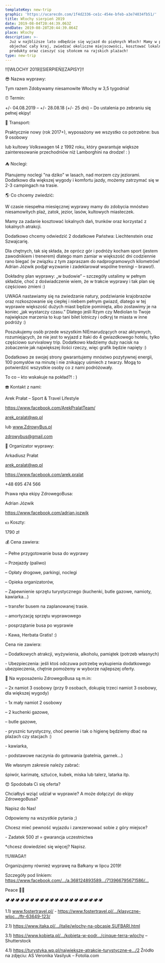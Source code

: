 ```yaml
---
templateKey: new-trip
graphic: 'https://ucarecdn.com/1f4d2336-ce1c-454e-bfeb-a3e74034fb51/'
title: Włochy sierpień 2019
date: 2019-08-04T20:44:39.063Z
endDate: 2019-08-28T20:44:39.064Z
place: Włochy
description: >-
  Już w najbliższe lato odbędzie się wyjazd do pięknych Włoch! Mamy w planach
  objechać cały kraj, zwiedzać okoliczne miejscowości, kosztować lokalne
  produkty oraz cieszyć się słońcem na rajskich plażach! 
type: new-trip
---
```

‼️\[WŁOCHY 2019]\[SIERPIEŃ]\[ZAPISY]‼️



😎 Nazwa wyprawy:



Tym razem Zdobywamy niesamowite Włochy w 3,5 tygodnia!



⏰ Termin:



+/- 04.08.2019 – +/- 28.08.18 (+/- 25 dni) – Do ustalenia po zebraniu się pełnej ekipy!



🚋 Transport:



Praktycznie nowy (rok 2017+), wyposażony we wszystko co potrzebne: bus 9 osobowy 

lub kultowy Volkswagen t4 z 1992 roku, który gwarantuje większe zainteresowanie przechodniów niż Lamborghini na drodze! : )



⛺ Noclegi:



Planujemy noclegi "na dziko" w lasach, nad morzem czy jeziorami. Dodatkowo dla większej wygody i komfortu jazdy, możemy zatrzymać się w 2-3 campingach na trasie.



🌎 Co chcemy zwiedzić:



W czasie niespełna miesięcznej wyprawy mamy do zdobycia mnóstwo niesamowitych plaż, zatok, jezior, lasów, kultowych miasteczek. 

Mamy za zadanie kosztować lokalnych dań, trunków oraz korzystać z lokalnych atrakcji.

Dodatkowo chcemy odwiedzić 2 dodatkowe Państwa: Liechtenstein oraz Szwajcarię.



Dla chętnych, tak się składa, że oprócz gór i podróży kocham sport (jestem zawodnikiem i trenerem) dlatego mam zamiar w większość dni codziennie rano biegać (w związku z tym zapraszam do nadprogramowych kilometrów! Adrian Józwik podjął wyzwanie i zadeklarował wspólne treningi – brawo!).



Dokładny plan wyprawy: „w budowie” – szczegóły ustalimy w pełnym składzie, choć z doświadczenie wiem, że w trakcie wyprawy i tak plan się częściowo zmieni :)



UWAGA nastawiamy się na zwiedzanie natury, podziwianie krajobrazów oraz rozkoszowanie się ciepłej i niebem pełnym gwiazd, dlatego w tej wyprawie większość dużych miast będzie pominięta, albo zostawimy je na koniec „jak wystarczy czasu.” Dlatego jeśli Rzym czy Mediolan to Twoje największe marzenia to kup tani bilet lotniczy i odkryj te miasta w inne podróży :)



Poszukujemy osób przede wszystkim NIEmarudzących oraz aktywnych, rozumiejących, że nie jest to wyjazd z Itaki do 4 gwiazdkowego hotelu, tylko częściowo survivalowy trip. Dodatkowo kładziemy duży nacisk na zobaczenie jak największej ilości rzeczy, więc grafik będzie napięty :) 

Dodatkowo ze swojej strony gwarantujemy mnóstwo pozytywnej energii, 100 pomysłów na minutę i nie znikający uśmiech z twarzy. Mogą to potwierdzić wszystkie osoby co z nami podróżowały. 

To co – kto wskakuje na pokład?! : )



☎️ Kontakt z nami:



Arek Prałat – Sport & Travel Lifestyle



https://www.facebook.com/ArekPralatTeam/  

arek_pralat@wp.pl 



lub www.ZdrowyBus.pl  

zdrowybus@gmail.com 



🤠 Organizator wyprawy:



Arkadiusz Prałat

arek_pralat@wp.pl 

https://www.facebook.com/arek.pralat  

+48 695 474 566



Prawa ręka ekipy ZdrowegoBusa:



Adrian Józwik 

https://www.facebook.com/adrian.jozwik 



💵 Koszty:



1790 zł



💰 Cena zawiera:



– Pełne przygotowanie busa do wyprawy

– Przejazdy (paliwo)

– Opłaty drogowe, parkingi, noclegi

– Opieka organizatorów,

– Zapewnienie sprzętu turystycznego (kuchenki, butle gazowe, namioty, kawiarka...)

– transfer busem na zaplanowanej trasie.

– amortyzację sprzętu wyprawowego

\- posprzątanie busa po wyprawie

\- Kawa, Herbata Gratis! :)



Cena nie zawiera:



– Dodatkowych atrakcji, wyżywienia, alkoholu, pamiątek (potrzeb własnych)

\- Ubezpieczenia: jeśli ktoś odczuwa potrzebę wykupienia dodatkowego ubezpieczenia, chętnie pomożemy w wyborze najlepszej oferty.



💼 Na wyposażeniu ZdrowegoBusa są m.in:



– 2x namiot 3 osobowy (przy 9 osobach, dokupię trzeci namiot 3 osobowy, dla większej wygody)

\- 1x mały namiot 2 osobowy

– 2 kuchenki gazowe,

– butle gazowe,

\- prysznic turystyczny, choć pewnie i tak o higienę będziemy dbać na plażach czy stacjach :) 

\- kawiarka, 

\- podstawowe naczynia do gotowania (patelnia, garnek...)



We własnym zakresie należy zabrać: 

śpiwór, karimatę, sztućce, kubek, miska lub talerz, latarka itp.



😍 Spodobała Ci się oferta? 

Chciałbyś wziąć udział w wyprawie? A może dołączyć do ekipy ZdrowegoBusa?

Napisz do Nas! 

Odpowiemy na wszystkie pytania ;)



Chcesz mieć pewność wyjazdu i zarezerwować sobie z góry miejsce? 

\- Zadatek 500 zł = gwarancja uczestnictwa

\*chcesz dowiedzieć się więcej? Napisz.



‼️UWAGA‼️

Organizujemy również wyprawę na Bałkany w lipcu 2019!

Szczegóły pod linkiem: https://www.facebook.com/…/a.368124893589…/713966795671586/…



Peace ✌🏾

🏕️🏕️🏕️🏕️🏕️🏕️🏕️🏕️🏕️🏕️🏕️🏕️🏕️🏕️🏕️🏕️🏕️🏕️🏕️🏕️

1.1) www.fostertravel.pl/ - https://www.fostertravel.pl/…/klasyczne-wloc…/ftr-63649-123/ 

2.1) https://www.itaka.pl/…/italie/wlochy-na-obcasie,SUFBARI.html 

3.1) https://www.kobieta.pl/…/kobieta-w-podr…/cinque-terra-wlochy – Shutterstock 

4.1) https://turystyka.wp.pl/najwieksze-atrakcje-turystyczne-e…/2 Źródło na zdjęciu: AS Veronika Vasilyuk – Fotolia.com
